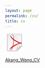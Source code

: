 ```yaml
---
layout: page
permalink: /cv/
title: cv
---
```


<div class="cv-pdf">
	<a href="/assets/pdf/Akang_Wang_CV.pdf" target="_blank">
	  <img height="60px" src="/assets/img/pdf_icon.png">
	  <p>Akang_Wang_CV</p>
	</a>
</div>

